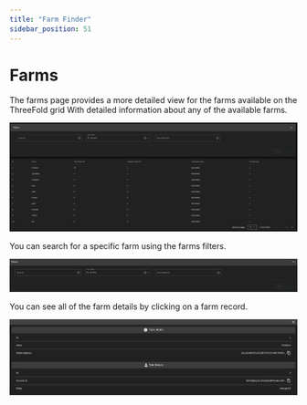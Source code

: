 ```yaml
---
title: "Farm Finder"
sidebar_position: 51
---
```


# Farms

The farms page provides a more detailed view for the farms available on the ThreeFold grid With detailed information about any of the available farms.

![](./img/farms.png)

You can search for a specific farm using the farms filters.

![](./img/farms_filters.png)

You can see all of the farm details by clicking on a farm record.

![](./img/farms_details.png)
